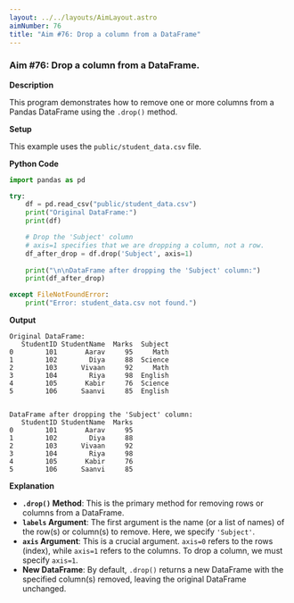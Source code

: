 ```yaml
---
layout: ../../layouts/AimLayout.astro
aimNumber: 76
title: "Aim #76: Drop a column from a DataFrame"
---
```


### Aim #76: Drop a column from a DataFrame.

**Description**

This program demonstrates how to remove one or more columns from a Pandas DataFrame using the `.drop()` method.

**Setup**

This example uses the `public/student_data.csv` file.

**Python Code**

```python
import pandas as pd

try:
    df = pd.read_csv("public/student_data.csv")
    print("Original DataFrame:")
    print(df)

    # Drop the 'Subject' column
    # axis=1 specifies that we are dropping a column, not a row.
    df_after_drop = df.drop('Subject', axis=1)
    
    print("\n\nDataFrame after dropping the 'Subject' column:")
    print(df_after_drop)

except FileNotFoundError:
    print("Error: student_data.csv not found.")
```

**Output**

```text
Original DataFrame:
   StudentID StudentName  Marks  Subject
0        101       Aarav     95     Math
1        102        Diya     88  Science
2        103      Vivaan     92     Math
3        104        Riya     98  English
4        105       Kabir     76  Science
5        106      Saanvi     85  English


DataFrame after dropping the 'Subject' column:
   StudentID StudentName  Marks
0        101       Aarav     95
1        102        Diya     88
2        103      Vivaan     92
3        104        Riya     98
4        105       Kabir     76
5        106      Saanvi     85
```

**Explanation**

- **`.drop()` Method**: This is the primary method for removing rows or columns from a DataFrame.
- **`labels` Argument**: The first argument is the name (or a list of names) of the row(s) or column(s) to remove. Here, we specify `'Subject'`.
- **`axis` Argument**: This is a crucial argument. `axis=0` refers to the rows (index), while `axis=1` refers to the columns. To drop a column, we must specify `axis=1`.
- **New DataFrame**: By default, `.drop()` returns a new DataFrame with the specified column(s) removed, leaving the original DataFrame unchanged.
